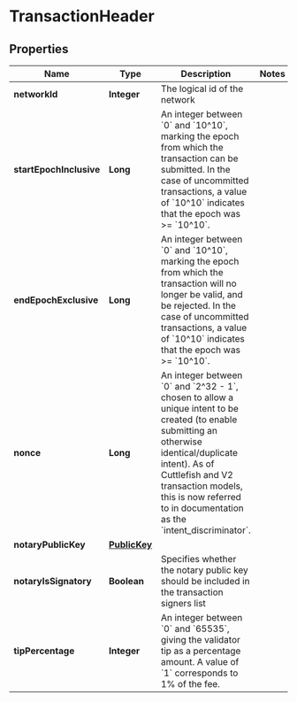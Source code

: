 

# TransactionHeader


## Properties

| Name | Type | Description | Notes |
|------------ | ------------- | ------------- | -------------|
|**networkId** | **Integer** | The logical id of the network |  |
|**startEpochInclusive** | **Long** | An integer between &#x60;0&#x60; and &#x60;10^10&#x60;, marking the epoch from which the transaction can be submitted. In the case of uncommitted transactions, a value of &#x60;10^10&#x60; indicates that the epoch was &gt;&#x3D; &#x60;10^10&#x60;.  |  |
|**endEpochExclusive** | **Long** | An integer between &#x60;0&#x60; and &#x60;10^10&#x60;, marking the epoch from which the transaction will no longer be valid, and be rejected. In the case of uncommitted transactions, a value of &#x60;10^10&#x60; indicates that the epoch was &gt;&#x3D; &#x60;10^10&#x60;.  |  |
|**nonce** | **Long** | An integer between &#x60;0&#x60; and &#x60;2^32 - 1&#x60;, chosen to allow a unique intent to be created (to enable submitting an otherwise identical/duplicate intent).  As of Cuttlefish and V2 transaction models, this is now referred to in documentation as the &#x60;intent_discriminator&#x60;.  |  |
|**notaryPublicKey** | [**PublicKey**](PublicKey.md) |  |  |
|**notaryIsSignatory** | **Boolean** | Specifies whether the notary public key should be included in the transaction signers list |  |
|**tipPercentage** | **Integer** | An integer between &#x60;0&#x60; and &#x60;65535&#x60;, giving the validator tip as a percentage amount. A value of &#x60;1&#x60; corresponds to 1% of the fee. |  |



